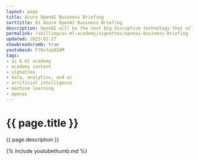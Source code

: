 ```yaml
---
layout: page
title: Azure OpenAI Business Briefing
sorttitle: 01 Azure OpenAI Business Briefing
description: OpenAI will be the next big disruptive technology that will transform worldwide businesses similar to the launch of web and mobile platforms.  We highly recommend watching this session to learn how you can use this technology for its intended purpose and maximize the business efficiency gains it plans to deliver, "Do More with Less".  After you watch this session, you will better understand what OpenAI is, canonical use cases, and a few adoption patterns from our rollout. This 15-minute business executive briefing will help you identify a use case for your enterprise and work with Microsoft to launch your solution.
permalink: /skilling/ai-ml-academy/vignettes/openai-business-briefing
updated: 2023-02-27
showbreadcrumb: true
youtubeid: FJ0v3apQ2dM
tags: 
- ai & ml academy
- academy content
- vignettes
- data, analytics, and ai
- artificial intelligence
- machine learning
- openai
---
```


# {{ page.title }}

{{ page.description }}

{% include youtubethumb.md %}
